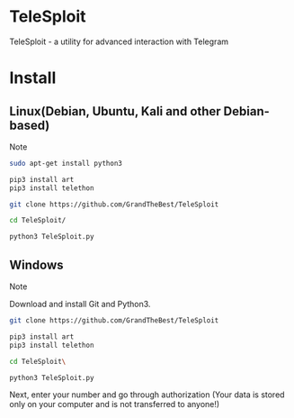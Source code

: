 # TeleSploit

TeleSploit - a utility for advanced interaction with Telegram

# Install

## Linux(Debian, Ubuntu, Kali and other Debian-based)

> [!NOTE]
> ```sh
> sudo apt-get install python3
>
> pip3 install art
> pip3 install telethon
>
> git clone https://github.com/GrandTheBest/TeleSploit
>
> cd TeleSploit/
>
> python3 TeleSploit.py
> ```

## Windows
> [!NOTE]
> Download and install Git and Python3.
> ```sh
> git clone https://github.com/GrandTheBest/TeleSploit
>
> pip3 install art
> pip3 install telethon
> 
> cd TeleSploit\
>
> python3 TeleSploit.py
> ```

Next, enter your number and go through authorization (Your data is stored only on your computer and is not transferred to anyone!)